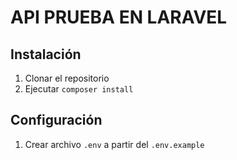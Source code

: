 # API PRUEBA EN LARAVEL

## Instalación

1. Clonar el repositorio
2. Ejecutar `composer install`

## Configuración

1. Crear archivo `.env` a partir del `.env.example`

